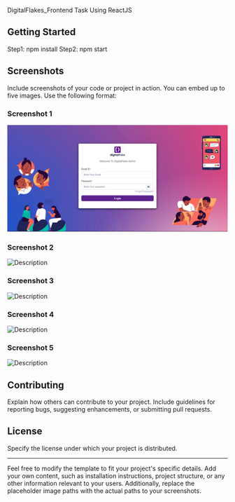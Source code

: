DigitalFlakes_Frontend Task Using ReactJS


## Getting Started

Step1: npm install
Step2: npm start


## Screenshots

Include screenshots of your code or project in action. You can embed up to five images. Use the following format:

### Screenshot 1
![Login Page Snapshot1](LoginPage.png)

### Screenshot 2
![Description](path/to/screenshot-2.png)

### Screenshot 3
![Description](path/to/screenshot-3.png)

### Screenshot 4
![Description](path/to/screenshot-4.png)

### Screenshot 5
![Description](path/to/screenshot-5.png)

## Contributing

Explain how others can contribute to your project. Include guidelines for reporting bugs, suggesting enhancements, or submitting pull requests.

## License

Specify the license under which your project is distributed.

---

Feel free to modify the template to fit your project's specific details. Add your own content, such as installation instructions, project structure, or any other information relevant to your users. Additionally, replace the placeholder image paths with the actual paths to your screenshots.
